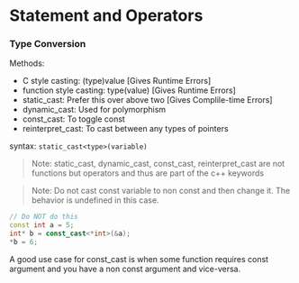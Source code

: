 # Statement and Operators

### Type Conversion

Methods:

- C style casting: (type)value [Gives Runtime Errors]
- function style casting: type(value) [Gives Runtime Errors]
- static_cast: Prefer this over above two [Gives Complile-time Errors]
- dynamic_cast: Used for polymorphism
- const_cast: To toggle const
- reinterpret_cast: To cast between any types of pointers

syntax: `static_cast<type>(variable)`

> Note: static_cast, dynamic_cast, const_cast, reinterpret_cast are not functions but operators and thus are part of the c++ keywords

> Note: Do not cast const variable to non const and then change it. The behavior is undefined in this case.

```c++
// Do NOT do this
const int a = 5;
int* b = const_cast<*int>(&a);
*b = 6;
```

A good use case for const_cast is when some function requires const argument and you have a non const argument and vice-versa.
